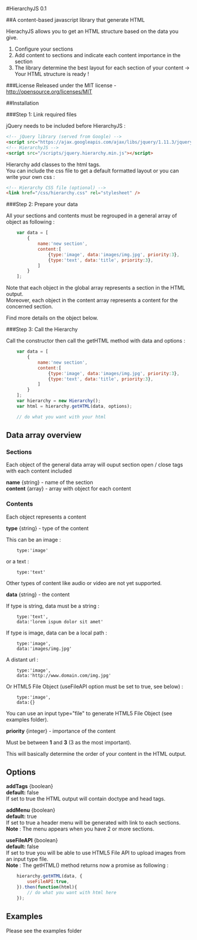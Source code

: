 #HierarchyJS 0.1

##A content-based javascript library that generate HTML

HierachyJS allows you to get an HTML structure based on the data you give.

1. Configure your sections
2. Add content to sections and indicate each content importance in the section
3. The library determine the best layout for each section of your content
-> Your HTML structure is ready !

###License
Released under the MIT license - http://opensource.org/licenses/MIT

##Installation

###Step 1: Link required files

jQuery needs to be included before HierarchyJS :

```html
<!-- jQuery library (served from Google) -->
<script src="https://ajax.googleapis.com/ajax/libs/jquery/1.11.3/jquery.min.js"></script>
<!-- HierarchyJS -->
<script src="/scripts/jquery.hierarchy.min.js"></script>
```

Hierarchy add classes to the html tags.<br/>
You can include the css file to get a default formatted layout or you can write your own css :

```html
<!-- Hierarchy CSS file (optional) -->
<link href="/css/hierarchy.css" rel="stylesheet" />
```

###Step 2: Prepare your data

All your sections and contents must be regrouped in a general array of object as following :

```javascript
    var data = [
        {
            name:'new section',
            content:[
                {type:'image', data:'images/img.jpg', priority:3},
                {type:'text', data:'title', priority:3},
            ]
        }
    ];
```

Note that each object in the global array represents a section in the HTML output.<br/>
Moreover, each object in the content array represents a content for the concerned section.

Find more details on the object below.

###Step 3: Call the Hierarchy

Call the constructor then call the getHTML method with data and options :

```javascript
    var data = [
        {
            name:'new section',
            content:[
                {type:'image', data:'images/img.jpg', priority:3},
                {type:'text', data:'title', priority:3},
            ]
        }
    ];
    var hierarchy = new Hierarchy();
    var html = hierarchy.getHTML(data, options);

    // do what you want with your html
```

## Data array overview

### Sections

Each object of the general data array will ouput section open / close tags with each content included

**name** {string} - name of the section<br/>
**content** {array} - array with object for each content<br/>

### Contents

Each object represents a content

**type** {string} - type of the content

This can be an image :

```
    type:'image'
```

or a text :

```
    type:'text'
```

Other types of content like audio or video are not yet supported.

**data** {string} - the content

If type is string, data must be a string :

```
    type:'text',
    data:'lorem ispum dolor sit amet'
```

If type is image, data can be a local path :
```
    type:'image',
    data:'images/img.jpg'
```

A distant url :
```
    type:'image',
    data:'http://www.domain.com/img.jpg'
```

Or HTML5 File Object (useFileAPI option must be set to true, see below) :
```
    type:'image',
    data:{}
```

You can use an input type="file" to generate HTML5 File Object (see examples folder).

**priority** {integer} - importance of the content

Must be between **1** and **3** (3 as the most important).

This will basically determine the order of your content in the HTML output.


## Options

**addTags** {boolean}<br/>
**default:** false<br/>
If set to true the HTML output will contain doctype and head tags.

**addMenu** {boolean}<br/>
**default:** true<br/>
If set to true a header menu will be generated with link to each sections.<br/>
**Note** : The menu appears when you have 2 or more sections.

**useFileAPI** {boolean}<br/>
**default:** false<br/>
If set to true you will be able to use HTML5 File API to upload images from an input type file.<br/>
**Note** : The getHTML() method returns now a promise as following :

```javascript
    hierarchy.getHTML(data, {
        useFileAPI:true,
    }).then(function(html){
        // do what you want with html here
    });

```

## Examples

Please see the examples folder

